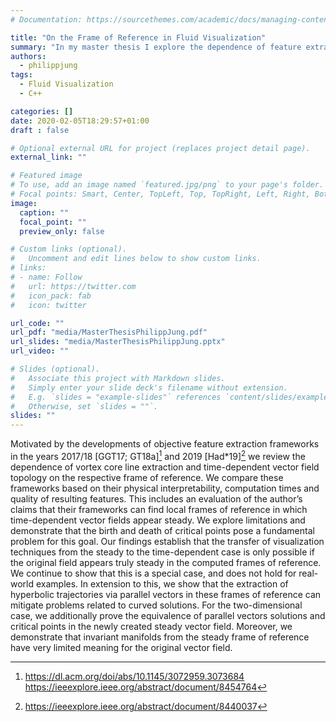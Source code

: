 ```yaml
---
# Documentation: https://sourcethemes.com/academic/docs/managing-content/

title: "On the Frame of Reference in Fluid Visualization"
summary: "In my master thesis I explore the dependence of feature extraction techniques, such as vortex core line extraction and time-dependent vector field topology, on the frame the respective frame of reference."
authors:
  - philippjung
tags:
  - Fluid Visualization
  - C++

categories: []
date: 2020-02-05T18:29:57+01:00
draft : false

# Optional external URL for project (replaces project detail page).
external_link: ""

# Featured image
# To use, add an image named `featured.jpg/png` to your page's folder.
# Focal points: Smart, Center, TopLeft, Top, TopRight, Left, Right, BottomLeft, Bottom, BottomRight.
image:
  caption: ""
  focal_point: ""
  preview_only: false

# Custom links (optional).
#   Uncomment and edit lines below to show custom links.
# links:
# - name: Follow
#   url: https://twitter.com
#   icon_pack: fab
#   icon: twitter

url_code: ""
url_pdf: "media/MasterThesisPhilippJung.pdf"
url_slides: "media/MasterThesisPhilippJung.pptx"
url_video: ""

# Slides (optional).
#   Associate this project with Markdown slides.
#   Simply enter your slide deck's filename without extension.
#   E.g. `slides = "example-slides"` references `content/slides/example-slides.md`.
#   Otherwise, set `slides = ""`.
slides: ""
---
```

Motivated by the developments of objective feature extraction frameworks in the
years 2017/18 [GGT17; GT18a][^1] and 2019 [Had*19][^2] we review the dependence of
vortex core line extraction and time-dependent vector field topology on the respective frame of reference. We compare these frameworks based on their physical interpretability, computation times and quality of resulting features. This includes
an evaluation of the author’s claims that their frameworks can find local frames of
reference in which time-dependent vector fields appear steady. We explore limitations and demonstrate that the birth and death of critical points pose a fundamental
problem for this goal. Our findings establish that the transfer of visualization techniques from the steady to the time-dependent case is only possible if the original
field appears truly steady in the computed frames of reference. We continue to show
that this is a special case, and does not hold for real-world examples. In extension
to this, we show that the extraction of hyperbolic trajectories via parallel vectors
in these frames of reference can mitigate problems related to curved solutions. For
the two-dimensional case, we additionally prove the equivalence of parallel vectors
solutions and critical points in the newly created steady vector field. Moreover, we
demonstrate that invariant manifolds from the steady frame of reference have very
limited meaning for the original vector field.

[^1]: https://dl.acm.org/doi/abs/10.1145/3072959.3073684 https://ieeexplore.ieee.org/abstract/document/8454764
[^2]: https://ieeexplore.ieee.org/abstract/document/8440037
